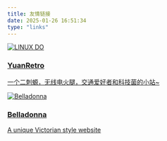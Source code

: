 ```yaml
---
title: 友情链接
date: 2025-01-26 16:51:34
type: "links"
---
```

<!DOCTYPE html>
<html lang="zh-CN">

<head>
  <meta charset="UTF-8">
  <meta name="viewport" content="width=device-width, initial-scale=1.0">
  <link rel="stylesheet" href="/links/styles.css">
  <title>友情链接</title>
</head>

<body>
  <div class="links-container">
    <div class="link-item">
      <a href="https://www.yuanshen.dev/" target="_blank" class="link-card">
        <div class="link-icon">
          <img src="https://www.yuanshen.dev/img/nahida.png" alt="LINUX DO" onerror="this.src='/links/YuanRetro/nahida.png'">
        </div>
        <div class="link-info">
          <h3>YuanRetro</h3>
          <p>一个二刺螈，无线电火腿，交通爱好者和科技菌的小站~</p>
        </div>
      </a>
    </div>
    <!-- 可以添加更多链接项 -->
    <div class="link-item">
      <a href="https://bellanilla.neocities.org/" target="_blank" class="link-card">
        <div class="link-icon">
          <img src="/links/bellanilla/bellanilla.webp" alt="Belladonna" onerror="this.src='/links/bellanilla/bellanilla.webp'">
        </div>
        <div class="link-info">
          <h3>Belladonna</h3>
          <p>A unique Victorian style website</p>
        </div>
      </a>
    </div>
    <!-- 空白 
    <div class="link-item">
      <a href="https://" target="_blank" class="link-card">
        <div class="link-icon">
          <img src="https://" alt="title" onerror="this.src='/links/'">
        </div>
        <div class="link-info">
          <h3>title</h3>
          <p>info</p>
        </div>
      </a>
    </div>
    -->
    <!-- 分割 -->
  </div>
</body>

</html>
